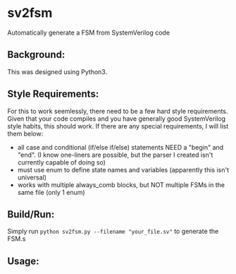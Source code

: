 # sv2fsm
Automatically generate a FSM from SystemVerilog code

## Background:

This was designed using Python3.

## Style Requirements:

For this to work seemlessly, there need to be a few hard style requirements.
Given that your code compiles and you have generally good SystemVerilog
style habits, this should work. If there are any special requirements, I will
list them below:

- all case and conditional (if/else if/else) statements NEED a "begin" and "end". (I know one-liners
are possible, but the parser I created isn't currently capable of doing so)
- must use enum to define state names and variables (apparently this isn't universal)
- works with multiple always_comb blocks, but NOT multiple FSMs in the same file (only 1 enum)

## Build/Run:

Simply run `python sv2fsm.py --filename "your_file.sv"` to generate the FSM.s

## Usage:
